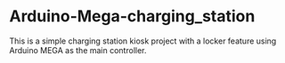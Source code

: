 # Arduino-Mega-charging_station
This is a simple charging station kiosk project with a locker feature using Arduino MEGA as the main controller.
